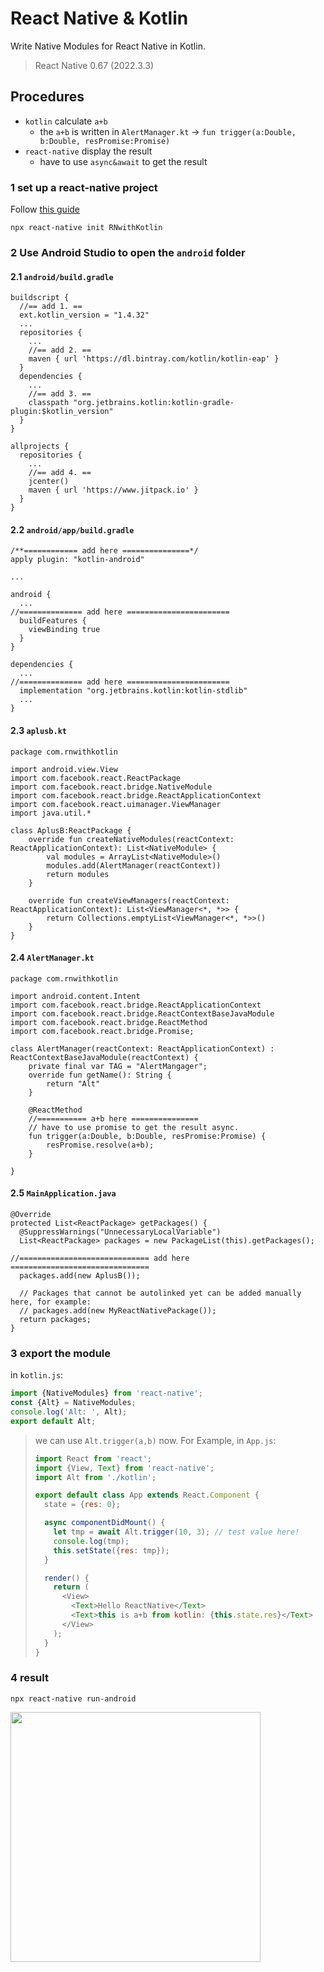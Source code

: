 # React Native & Kotlin

Write Native Modules for React Native in Kotlin.

> React Native 0.67 (2022.3.3)

## Procedures

- `kotlin` calculate `a+b`
  - the `a+b` is written in `AlertManager.kt` -> `fun trigger(a:Double, b:Double, resPromise:Promise)`
- `react-native` display the result
  - have to use `async&await` to get the result

### 1 set up a react-native project

Follow [this guide](https://reactnative.dev/docs/environment-setup)

`npx react-native init RNwithKotlin`

### 2 Use **Android Studio** to open the `android` folder

#### 2.1 `android/build.gradle`

```
buildscript {
  //== add 1. ==
  ext.kotlin_version = "1.4.32"
  ...
  repositories {
    ...
    //== add 2. ==
    maven { url 'https://dl.bintray.com/kotlin/kotlin-eap' }
  }
  dependencies {
    ...
    //== add 3. ==
    classpath "org.jetbrains.kotlin:kotlin-gradle-plugin:$kotlin_version"
  }
}

allprojects {
  repositories {
    ...
    //== add 4. ==
    jcenter()
    maven { url 'https://www.jitpack.io' }
  }
}
```

#### 2.2 `android/app/build.gradle`

```
/**============ add here ===============*/
apply plugin: "kotlin-android"

...

android {
  ...
//============== add here =======================
  buildFeatures {
    viewBinding true
  }
}

dependencies {
  ...
//============== add here =======================
  implementation "org.jetbrains.kotlin:kotlin-stdlib"
  ...
}
```

#### 2.3 `aplusb.kt`

```
package com.rnwithkotlin

import android.view.View
import com.facebook.react.ReactPackage
import com.facebook.react.bridge.NativeModule
import com.facebook.react.bridge.ReactApplicationContext
import com.facebook.react.uimanager.ViewManager
import java.util.*

class AplusB:ReactPackage {
    override fun createNativeModules(reactContext: ReactApplicationContext): List<NativeModule> {
        val modules = ArrayList<NativeModule>()
        modules.add(AlertManager(reactContext))
        return modules
    }

    override fun createViewManagers(reactContext: ReactApplicationContext): List<ViewManager<*, *>> {
        return Collections.emptyList<ViewManager<*, *>>()
    }
}
```

#### 2.4 `AlertManager.kt`

```
package com.rnwithkotlin

import android.content.Intent
import com.facebook.react.bridge.ReactApplicationContext
import com.facebook.react.bridge.ReactContextBaseJavaModule
import com.facebook.react.bridge.ReactMethod
import com.facebook.react.bridge.Promise;

class AlertManager(reactContext: ReactApplicationContext) : ReactContextBaseJavaModule(reactContext) {
    private final var TAG = "AlertMangager";
    override fun getName(): String {
        return "Alt"
    }

    @ReactMethod
    //=========== a+b here ===============
    // have to use promise to get the result async.
    fun trigger(a:Double, b:Double, resPromise:Promise) {
        resPromise.resolve(a+b);
    }

}
```

#### 2.5 `MainApplication.java`

```
@Override
protected List<ReactPackage> getPackages() {
  @SuppressWarnings("UnnecessaryLocalVariable")
  List<ReactPackage> packages = new PackageList(this).getPackages();

//============================= add here ===============================
  packages.add(new AplusB());

  // Packages that cannot be autolinked yet can be added manually here, for example:
  // packages.add(new MyReactNativePackage());
  return packages;
}
```

### 3 export the module

in `kotlin.js`:

```js
import {NativeModules} from 'react-native';
const {Alt} = NativeModules;
console.log('Alt: ', Alt);
export default Alt;
```

> we can use `Alt.trigger(a,b)` now.
> For Example, in `App.js`:
>
> ```js
> import React from 'react';
> import {View, Text} from 'react-native';
> import Alt from './kotlin';
>
> export default class App extends React.Component {
>   state = {res: 0};
>
>   async componentDidMount() {
>     let tmp = await Alt.trigger(10, 3); // test value here!
>     console.log(tmp);
>     this.setState({res: tmp});
>   }
>
>   render() {
>     return (
>       <View>
>         <Text>Hello ReactNative</Text>
>         <Text>this is a+b from kotlin: {this.state.res}</Text>
>       </View>
>     );
>   }
> }
> ```

### 4 result

`npx react-native run-android`

<img src="result.jpg" width="400" />
